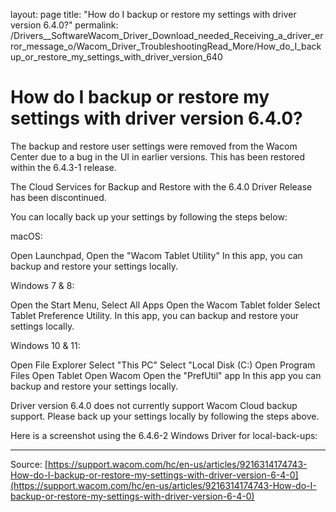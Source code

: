 layout: page
title: "How do I backup or restore my settings with driver version 6.4.0?"
permalink: /Drivers__SoftwareWacom_Driver_Download_needed_Receiving_a_driver_error_message_o/Wacom_Driver_TroubleshootingRead_More/How_do_I_backup_or_restore_my_settings_with_driver_version_640

# How do I backup or restore my settings with driver version 6.4.0?

The backup and restore user settings were removed from the Wacom Center due to a bug in the UI in earlier versions. This has been restored within the 6.4.3-1 release.  

The Cloud Services for Backup and Restore with the 6.4.0 Driver Release has been discontinued.

You can locally back up your settings by following the steps below: 


macOS: 

Open Launchpad,
Open the "Wacom Tablet Utility"
In this app, you can backup and restore your settings locally.



Windows 7 & 8:

Open the Start Menu,
Select All Apps
Open the Wacom Tablet folder
Select Tablet Preference Utility.
In this app, you can backup and restore your settings locally.



Windows 10 & 11:

Open File Explorer
Select "This PC"
Select "Local Disk (C:)
Open Program Files
Open Tablet
Open Wacom
Open the "PrefUtil" app
In this app you can backup and restore your settings locally.



Driver version 6.4.0 does not currently support Wacom Cloud backup support. Please back up your settings locally by following the steps above.

Here is a screenshot using the 6.4.6-2 Windows Driver for local-back-ups:

---
Source: [https://support.wacom.com/hc/en-us/articles/9216314174743-How-do-I-backup-or-restore-my-settings-with-driver-version-6-4-0](https://support.wacom.com/hc/en-us/articles/9216314174743-How-do-I-backup-or-restore-my-settings-with-driver-version-6-4-0)
